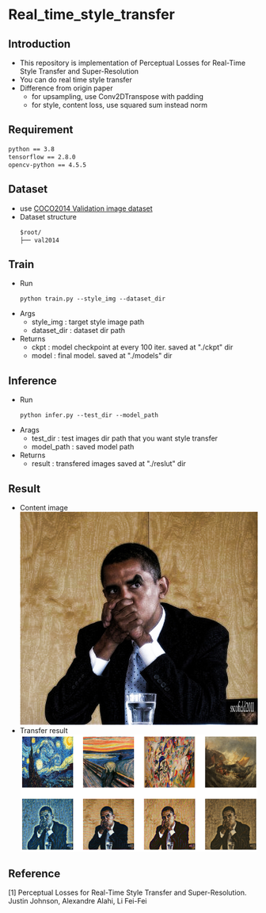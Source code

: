 # Real_time_style_transfer
## Introduction
* This repository is implementation of Perceptual Losses for Real-Time Style Transfer and Super-Resolution
* You can do real time style transfer
* Difference from origin paper
  * for upsampling, use Conv2DTranspose with padding
  * for style, content loss, use squared sum instead norm
## Requirement
    python == 3.8
    tensorflow == 2.8.0
    opencv-python == 4.5.5
## Dataset
* use [COCO2014 Validation image dataset](https://cocodataset.org/#download)
* Dataset structure
    ```
  $root/
  ├── val2014
    ```
## Train
* Run
  ```
  python train.py --style_img --dataset_dir
  ```
* Args
  * style_img : target style image path
  * dataset_dir : dataset dir path
* Returns
  * ckpt : model checkpoint at every 100 iter. saved at "./ckpt" dir
  * model : final model. saved at "./models" dir
## Inference
* Run
  ```
  python infer.py --test_dir --model_path
  ```
* Arags
    * test_dir : test images dir path that you want style transfer
    * model_path : saved model path
* Returns
    * result : transfered images saved at "./reslut" dir
## Result
* Content image   
![Content](./asset/content.jpg)
* Transfer result   
![Result](./asset/result.png)
## Reference
[1] Perceptual Losses for Real-Time Style Transfer and Super-Resolution. Justin Johnson, Alexandre Alahi, Li Fei-Fei